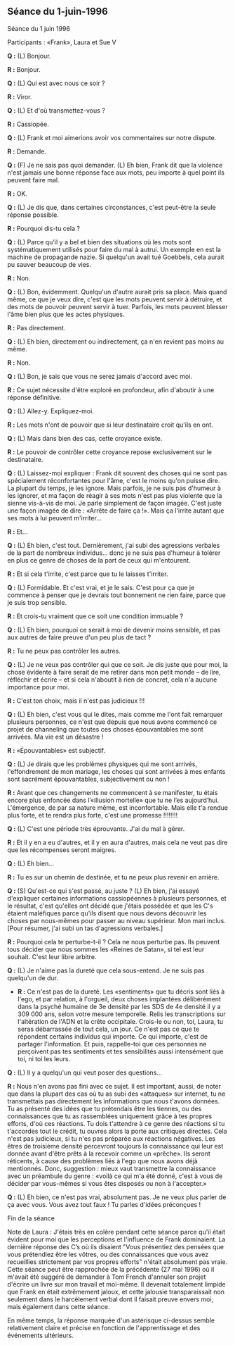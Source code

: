 ## Séance du 1-juin-1996

Séance du 1 juin 1996

Participants : «Frank», Laura et Sue V

**Q :** (L) Bonjour.

**R :** Bonjour.

**Q :** (L) Qui est avec nous ce soir ?

**R :** Viror.

**Q :** (L) Et d'où transmettez-vous ?

**R :** Cassiopée.

**Q :** (L) Frank et moi aimerions avoir vos commentaires sur notre dispute.

**R :** Demande.

**Q :** (F) Je ne sais pas quoi demander. (L) Eh bien, Frank dit que la violence n'est jamais une bonne réponse face aux mots, peu importe à quel point ils peuvent faire mal.

**R :** OK.

**Q :** (L) Je dis que, dans certaines circonstances, c'est peut-être la seule réponse possible.

**R :** Pourquoi dis-tu cela ?

**Q :** (L) Parce qu'il y a bel et bien des situations où les mots sont systématiquement utilisés pour faire du mal à autrui. Un exemple en est la machine de propagande nazie. Si quelqu'un avait tué Goebbels, cela aurait pu sauver beaucoup de vies.

**R :** Non.

**Q :** (L) Bon, évidemment. Quelqu'un d'autre aurait pris sa place. Mais quand même, ce que je veux dire, c'est que les mots peuvent servir à détruire, et des mots de pouvoir peuvent servir à tuer. Parfois, les mots peuvent blesser l'âme bien plus que les actes physiques.

**R :** Pas directement.

**Q :** (L) Eh bien, directement ou indirectement, ça n'en revient pas moins au même.

**R :** Non.

**Q :** (L) Bon, je sais que vous ne serez jamais d'accord avec moi.

**R :** Ce sujet nécessite d'être exploré en profondeur, afin d'aboutir à une réponse définitive.

**Q :** (L) Allez-y. Expliquez-moi.

**R :** Les mots n'ont de pouvoir que si leur destinataire croit qu'ils en ont.

**Q :** (L) Mais dans bien des cas, cette croyance existe.

**R :** Le pouvoir de contrôler cette croyance repose exclusivement sur le destinataire.

**Q :** (L) Laissez-moi expliquer : Frank dit souvent des choses qui ne sont pas spécialement réconfortantes pour l'âme, c'est le moins qu'on puisse dire. La plupart du temps, je les ignore. Mais parfois, je ne suis pas d'humeur à les ignorer, et ma façon de réagir à ses mots n'est pas plus violente que la sienne vis-à-vis de moi. Je parle simplement de façon imagée. C'est juste une façon imagée de dire : «Arrête de faire ça !». Mais ça l'irrite autant que ses mots à lui peuvent m'irriter...

**R :** Et...

**Q :** (L) Eh bien, c'est tout. Dernièrement, j'ai subi des agressions verbales de la part de nombreux individus... donc je ne suis pas d'humeur à tolérer en plus ce genre de choses de la part de ceux qui m'entourent.

**R :** Et si cela t'irrite, c'est parce que tu le laisses t'irriter.

**Q :** (L) Formidable. Et c'est vrai, et je le sais. C'est pour ça que je commence à penser que je devrais tout bonnement ne rien faire, parce que je suis trop sensible.

**R :** Et crois-tu vraiment que ce soit une condition immuable ?

**Q :** (L) Eh bien, pourquoi ce serait à moi de devenir moins sensible, et pas aux autres de faire preuve d'un peu plus de tact ?

**R :** Tu ne peux pas contrôler les autres.

**Q :** (L) Je ne veux pas contrôler qui que ce soit. Je dis juste que pour moi, la chose évidente à faire serait de me retirer dans mon petit monde – de lire, réfléchir et écrire – et si cela n'aboutit à rien de concret, cela n'a aucune importance pour moi.

**R :** C'est ton choix, mais il n'est pas judicieux !!!

**Q :** (L) Eh bien, c'est vous qui le dites, mais comme me l'ont fait remarquer plusieurs personnes, ce n'est que depuis que nous avons commencé ce projet de channeling que toutes ces choses épouvantables me sont arrivées. Ma vie est un désastre !

**R :** «Épouvantables» est subjectif.

**Q :** (L) Je dirais que les problèmes physiques qui me sont arrivés, l'effondrement de mon mariage, les choses qui sont arrivées à mes enfants sont sacrément épouvantables, subjectivement ou non !

**R :** Avant que ces changements ne commencent à se manifester, tu étais encore plus enfoncée dans l’«illusion mortelle» que tu ne l’es aujourd’hui. L'émergence, de par sa nature même, est inconfortable. Mais elle t'a rendue plus forte, et te rendra plus forte, c'est une promesse !!!!!!!!

**Q :** (L) C'est une période très éprouvante. J'ai du mal à gérer.

**R :** Et il y en a eu d'autres, et il y en aura d'autres, mais cela ne veut pas dire que les récompenses seront maigres.

**Q :** (L) Eh bien...

**R :** Tu es sur un chemin de destinée, et tu ne peux plus revenir en arrière.

**Q :** (S) Qu'est-ce qui s'est passé, au juste ? (L) Eh bien, j'ai essayé d'expliquer certaines informations cassiopéennes à plusieurs personnes, et le résultat, c'est qu'elles ont décidé que j'étais possédée et que les C's étaient maléfiques parce qu'ils disent que nous devons découvrir les choses par nous-mêmes pour passer au niveau supérieur. Mon mari inclus. [Pour résumer, j'ai subi un tas d'agressions verbales.]

**R :** Pourquoi cela te perturbe-t-il ? Cela ne nous perturbe pas. Ils peuvent tous décider que nous sommes les «Reines de Satan», si tel est leur souhait. C'est leur libre arbitre.

**Q :** (L) Je n'aime pas la dureté que cela sous-entend. Je ne suis pas quelqu'un de dur.

* **R :** Ce n'est pas de la dureté. Les «sentiments» que tu décris sont liés à l'ego, et par relation, à l'orgueil, deux choses implantées délibérément dans la psyché humaine de 3e densité par les SDS de 4e densité il y a 309 000 ans, selon votre mesure temporelle. Relis les transcriptions sur l'altération de l'ADN et la crête occipitale. Crois-le ou non, toi, Laura, tu seras débarrassée de tout cela, un jour. Ce n'est pas ce que te répondent certains individus qui importe. Ce qui importe, c'est de partager l'information. Et puis, rappelle-toi que ces personnes ne perçoivent pas tes sentiments et tes sensibilités aussi intensément que toi, ni toi les leurs.

**Q :** (L) Il y a quelqu'un qui veut poser des questions...

**R :** Nous n'en avons pas fini avec ce sujet. Il est important, aussi, de noter que dans la plupart des cas où tu as subi des «attaques» sur internet, tu ne transmettais pas directement les informations que nous t'avons données. Tu as présenté des idées que tu prétendais être les tiennes, ou des connaissances que tu as rassemblées uniquement grâce à tes propres efforts, d'où ces réactions. Tu dois t'attendre à ce genre des réactions si tu t'accordes tout le crédit, tu ouvres alors la porte aux critiques directes. Cela n'est pas judicieux, si tu n'es pas préparée aux réactions négatives. Les êtres de troisième densité percevront toujours la connaissance qui leur est donnée avant d'être prêts à la recevoir comme un «prêche». Ils seront réticents, à cause des problèmes liés à l'ego que nous avons déjà mentionnés. Donc, suggestion : mieux vaut transmettre la connaissance avec un préambule du genre : «voilà ce qui m'a été donné, c'est à vous de décider par vous-mêmes si vous êtes disposés ou non à l'accepter.»

**Q :** (L) Eh bien, ce n'est pas vrai, absolument pas.  Je ne veux plus parler de ça avec vous. Vous avez tout faux ! Tu parles d'idées préconçues !

Fin de la séance

Note de Laura : J'étais très en colère pendant cette séance parce qu'il était évident pour moi que les perceptions et l'influence de Frank dominaient. La dernière réponse des C’s où ils disaient "Vous présentiez des pensées que vous prétendiez être les vôtres, ou des connaissances que vous avez recueillies strictement par vos propres efforts" n'était absolument pas vraie. Cette séance peut être rapprochée de la précédente (27 mai 1996) où il m'avait été suggéré de demander à Tom French d'annuler son projet d'écrire un livre sur mon travail et moi-même. Il devenait totalement limpide que Frank en était extrêmement jaloux, et cette jalousie transparaissait non seulement dans le harcèlement verbal dont il faisait preuve envers moi, mais également dans cette séance.

En même temps, la réponse marquée d'un astérisque ci-dessus semble relativement claire et précise en fonction de l'apprentissage et des événements ultérieurs.